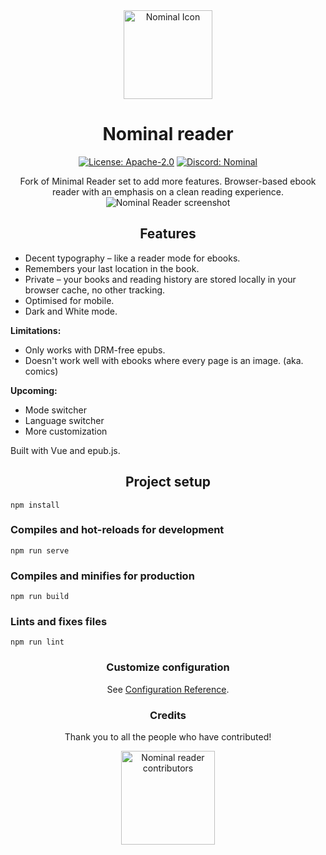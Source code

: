 <div align="center"> <a href="https://github.com/c1bles/nominal-reader">
    <img src="https://nominal-reader.vercel.app/logo-handrawn.png" alt="Nominal Icon" height="142px" width="142px" />
</a>

# Nominal reader
[![License: Apache-2.0](https://img.shields.io/github/license/c1bles/nominal-reader?labelColor=27303D&color=0877d2)](/LICENSE)
[![Discord: Nominal](https://img.shields.io/discord/1363085866670751854.svg?label=&labelColor=6A7EC2&color=7389D8&logo=discord&logoColor=FFFFFF)](https://discord.gg/nqzP6VKwMs)

Fork of Minimal Reader set to add more features. Browser-based ebook reader with an emphasis on a clean reading experience.
![Nominal Reader screenshot](https://nominal-reader.vercel.app/screenshot.png) </div> <div align="center">

## Features </div>

* Decent typography – like a reader mode for ebooks.
* Remembers your last location in the book.
* Private – your books and reading history are stored locally in your browser cache, no other tracking.
* Optimised for mobile.
* Dark and White mode.

**Limitations:**
* Only works with DRM-free epubs.
* Doesn't work well with ebooks where every page is an image. (aka. comics)

**Upcoming:**
* Mode switcher
* Language switcher
* More customization

Built with Vue and epub.js. <div align="center">

## Project setup </div>
```
npm install
```

### Compiles and hot-reloads for development </div>
```
npm run serve
```

### Compiles and minifies for production
```
npm run build
```

### Lints and fixes files
```
npm run lint
```
 <div align="center">

### Customize configuration
See [Configuration Reference](https://cli.vuejs.org/config/).

### Credits

Thank you to all the people who have contributed!

<a href="https://github.com/c1bles/nominal-reader/graphs/contributors">
    <img src="https://contrib.rocks/image?repo=c1bles/nominal-reader" alt="Nominal reader contributors" title="Nominal reader contributors" width="150"/>
</a>
 </div>
